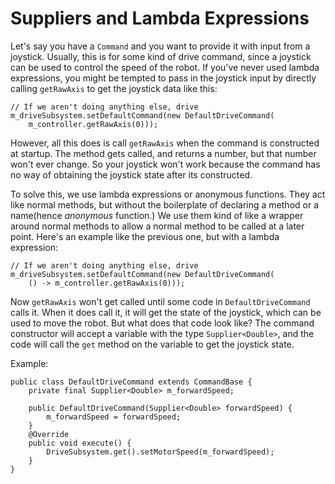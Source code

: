 Suppliers and Lambda Expressions
===
Let's say you have a `Command` and you want to provide it with input from a joystick. Usually, this is for some kind of drive command, since a joystick can be used to control the speed of the robot. If you've never used lambda expressions, you might be tempted to pass in the joystick input by directly calling `getRawAxis` to get the joystick data like this:

	// If we aren't doing anything else, drive
	m_driveSubsystem.setDefaultCommand(new DefaultDriveCommand(
		m_controller.getRawAxis(0)));

However, all this does is call `getRawAxis` when the command is constructed at startup. The method gets called, and returns a number, but that number won't ever change. So your joystick won't work because the command has no way of obtaining the joystick state after its constructed.  

To solve this, we use lambda expressions or anonymous functions. They act like normal methods, but without the boilerplate of declaring a method or a name(hence *anonymous* function.) We use them kind of like a wrapper around normal methods to allow a normal method to be called at a later point. Here's an example like the previous one, but with a lambda expression:

	// If we aren't doing anything else, drive
	m_driveSubsystem.setDefaultCommand(new DefaultDriveCommand(
		() -> m_controller.getRawAxis(0)));

Now `getRawAxis` won't get called until some code in `DefaultDriveCommand` calls it. When it does call it, it will get the state of the joystick, which can be used to move the robot. But what does that code look like? The command constructor will accept a variable with the type `Supplier<Double>`, and the code will call the `get` method on the variable to get the joystick state.  

Example:

	public class DefaultDriveCommand extends CommandBase {
		private final Supplier<Double> m_forwardSpeed;

		public DefaultDriveCommand(Supplier<Double> forwardSpeed) {
			m_forwardSpeed = forwardSpeed;
		}
		@Override
		public void execute() {
			DriveSubsystem.get().setMotorSpeed(m_forwardSpeed);
		}
	}